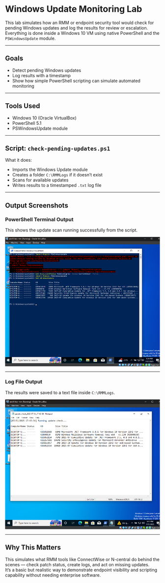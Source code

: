 # Windows Update Monitoring Lab

This lab simulates how an RMM or endpoint security tool would check for pending Windows updates and log the results for review or escalation. Everything is done inside a Windows 10 VM using native PowerShell and the `PSWindowsUpdate` module.

---

## Goals

- Detect pending Windows updates
- Log results with a timestamp
- Show how simple PowerShell scripting can simulate automated monitoring

---

## Tools Used

- Windows 10 (Oracle VirtualBox)
- PowerShell 5.1
- PSWindowsUpdate module

---

## Script: `check-pending-updates.ps1`

What it does:

- Imports the Windows Update module  
- Creates a folder `C:\RMMLogs` if it doesn’t exist  
- Scans for available updates  
- Writes results to a timestamped `.txt` log file

---

## Output Screenshots

### PowerShell Terminal Output

This shows the update scan running successfully from the script.

![PowerShell output](./powershell-output.png)

---

### Log File Output

The results were saved to a text file inside `C:\RMMLogs`.

![Log output](./log-output.png)

---

## Why This Matters

This simulates what RMM tools like ConnectWise or N-central do behind the scenes — check patch status, create logs, and act on missing updates.  
It’s a basic but realistic way to demonstrate endpoint visibility and scripting capability without needing enterprise software.
